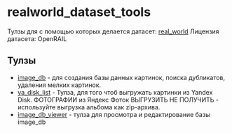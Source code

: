 # realworld_dataset_tools
Тулзы для с помощью которых делается датасет: [real_world](https://huggingface.co/datasets/saintbyte/real_world)
Лицензия датасета: OpenRAIL
## Тулзы
* [image_db](https://github.com/saintbyte/image_db) - для создания базы данных картинок,
поиска дубликатов, удаления мелких картинок. 
* [ya_disk_list](https://github.com/saintbyte/ya_disk_list) - Тулза, для того чтоб выгружать 
картинки из Yandex Disk. ФОТОГРАФИИ из Яндекс Фоток ВЫГРУЗИТЬ НЕ ПОЛУЧИТЬ -
используйте выгрузка альбома как zip-архива.  
* [image_db_viewer](https://github.com/saintbyte/image_db_viewer) - тулза для просмотра и редактирование 
базы image_db  
